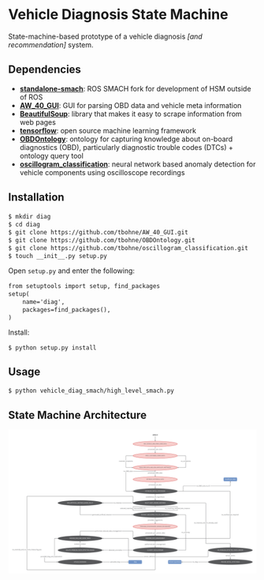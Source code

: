 # Vehicle Diagnosis State Machine

State-machine-based prototype of a vehicle diagnosis *[and recommendation]* system.

## Dependencies

- [**standalone-smach**](https://pypi.org/project/standalone-smach/): ROS SMACH fork for development of HSM outside of ROS
- [**AW_40_GUI**](https://github.com/DanielNowak98/AW_40_GUI): GUI for parsing OBD data and vehicle meta information
- [**BeautifulSoup**](https://pypi.org/project/beautifulsoup4/): library that makes it easy to scrape information from web pages
- [**tensorflow**](https://pypi.org/project/tensorflow/): open source machine learning framework
- [**OBDOntology**](https://github.com/tbohne/OBDOntology): ontology for capturing knowledge about on-board diagnostics (OBD), particularly diagnostic trouble codes (DTCs) + ontology query tool
- [**oscillogram_classification**](https://github.com/tbohne/oscillogram_classification): neural network based anomaly detection for vehicle components using oscilloscope recordings

## Installation

```
$ mkdir diag
$ cd diag
$ git clone https://github.com/tbohne/AW_40_GUI.git
$ git clone https://github.com/tbohne/OBDOntology.git
$ git clone https://github.com/tbohne/oscillogram_classification.git
$ touch __init__.py setup.py
```
Open `setup.py` and enter the following:
```
from setuptools import setup, find_packages
setup(
    name='diag',
    packages=find_packages(),
)
```
Install:
```
$ python setup.py install
```

## Usage

```
$ python vehicle_diag_smach/high_level_smach.py
```

## State Machine Architecture

![](img/smach_v9.jpg)
